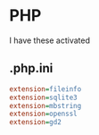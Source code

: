 # PHP

I have these activated

## .php.ini
```ini
extension=fileinfo
extension=sqlite3
extension=mbstring
extension=openssl
extension=gd2
```
